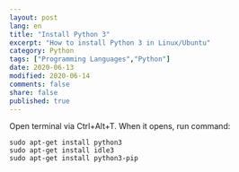 ```yaml
---
layout: post
lang: en
title: "Install Python 3"
excerpt: "How to install Python 3 in Linux/Ubuntu"
category: Python
tags: ["Programming Languages","Python"]
date: 2020-06-13
modified: 2020-06-14
comments: false
share: false
published: true
---
```


Open terminal via Ctrl+Alt+T. When it opens, run command:
```
sudo apt-get install python3
sudo apt-get install idle3
sudo apt-get install python3-pip
```